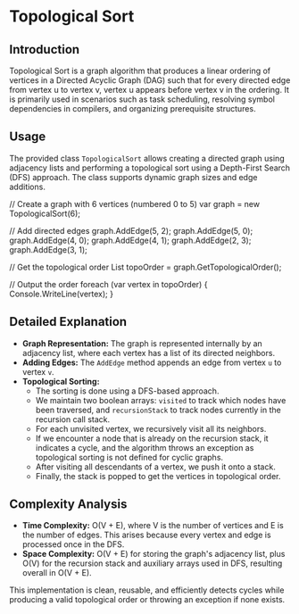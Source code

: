 # Topological Sort

## Introduction
Topological Sort is a graph algorithm that produces a linear ordering of vertices in a Directed Acyclic Graph (DAG) such that for every directed edge from vertex u to vertex v, vertex u appears before vertex v in the ordering. It is primarily used in scenarios such as task scheduling, resolving symbol dependencies in compilers, and organizing prerequisite structures.

## Usage
The provided class `TopologicalSort` allows creating a directed graph using adjacency lists and performing a topological sort using a Depth-First Search (DFS) approach. The class supports dynamic graph sizes and edge additions.

// Create a graph with 6 vertices (numbered 0 to 5)
var graph = new TopologicalSort(6);

// Add directed edges
graph.AddEdge(5, 2);
graph.AddEdge(5, 0);
graph.AddEdge(4, 0);
graph.AddEdge(4, 1);
graph.AddEdge(2, 3);
graph.AddEdge(3, 1);

// Get the topological order
List<int> topoOrder = graph.GetTopologicalOrder();

// Output the order
foreach (var vertex in topoOrder)
{
    Console.WriteLine(vertex);
}

## Detailed Explanation
- **Graph Representation:** The graph is represented internally by an adjacency list, where each vertex has a list of its directed neighbors.
- **Adding Edges:** The `AddEdge` method appends an edge from vertex `u` to vertex `v`.
- **Topological Sorting:**
  - The sorting is done using a DFS-based approach.
  - We maintain two boolean arrays: `visited` to track which nodes have been traversed, and `recursionStack` to track nodes currently in the recursion call stack.
  - For each unvisited vertex, we recursively visit all its neighbors.
  - If we encounter a node that is already on the recursion stack, it indicates a cycle, and the algorithm throws an exception as topological sorting is not defined for cyclic graphs.
  - After visiting all descendants of a vertex, we push it onto a stack.
  - Finally, the stack is popped to get the vertices in topological order.

## Complexity Analysis
- **Time Complexity:** O(V + E), where V is the number of vertices and E is the number of edges. This arises because every vertex and edge is processed once in the DFS.
- **Space Complexity:** O(V + E) for storing the graph's adjacency list, plus O(V) for the recursion stack and auxiliary arrays used in DFS, resulting overall in O(V + E).

This implementation is clean, reusable, and efficiently detects cycles while producing a valid topological order or throwing an exception if none exists.